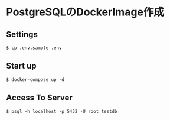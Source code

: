 # PostgreSQLのDockerImage作成


## Settings

```
$ cp .env.sample .env
```



## Start up

```
$ docker-compose up -d
```



## Access To Server

```
$ psql -h localhost -p 5432 -U root testdb
```
